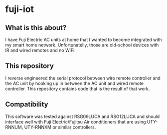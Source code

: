 # fuji-iot

## What is this about?

I have Fuji Electric AC units at home that I wanted to become integrated with my smart home network. Unfortunatelly, those are old-school devices with IR and wired remotes and no WiFi. 

## This repository

I reverse engineered the serial protocol between wire remote controller and the AC unit by hooking up in between the AC unit and wired remote controller. This repository contains code that is the result of that work.

## Compatibility

This software was tested against RSG09LUCA and RSG12LUCA and should interface well with Fuji Electric/Fujitsu Air conditioners that are using UTY-RNNUM, UTY-RNNXM  or similar controllers.
